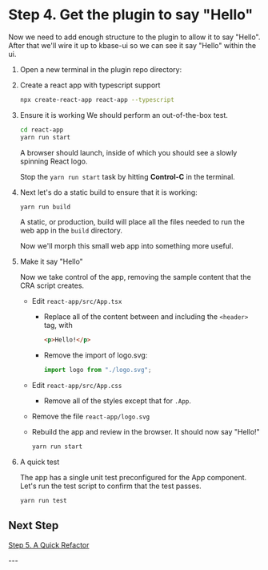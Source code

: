 # Step 4. Get the plugin to say "Hello"

Now we need to add enough structure to the plugin to allow it to say "Hello". After that we'll wire it up to kbase-ui so we can see it say "Hello" within the ui.

1. Open a new terminal in the plugin repo directory:

2. Create a react app with typescript support

   ```bash
   npx create-react-app react-app --typescript
   ```

3. Ensure it is working
   We should perform an out-of-the-box test.

   ```bash
   cd react-app
   yarn run start
   ```

   A browser should launch, inside of which you should see a slowly spinning React logo.

   Stop the `yarn run start` task by hitting **Control-C** in the terminal.

4. Next let's do a static build to ensure that it is working:

   ```bash
   yarn run build
   ```

   A static, or production, build will place all the files needed to run the web app in the `build` directory.

   Now we'll morph this small web app into something more useful.

5. Make it say "Hello"

   Now we take control of the app, removing the sample content that the CRA script creates.

   - Edit `react-app/src/App.tsx`

     - Replace all of the content between and including the `<header>` tag, with

       ```html
       <p>Hello!</p>
       ```

     - Remove the import of logo.svg:

       ```typescript
       import logo from "./logo.svg";
       ```

   - Edit `react-app/src/App.css`

     - Remove all of the styles except that for `.App`.

   - Remove the file `react-app/logo.svg`

   - Rebuild the app and review in the browser. It should now say "Hello!"

     ```bash
     yarn run start
     ```

6. A quick test

   The app has a single unit test preconfigured for the App component. Let's run the test script to confirm that the test passes.

   ```bash
   yarn run test
   ```

## Next Step

[Step 5. A Quick Refactor](./5-a-quick-refactor)

\---
